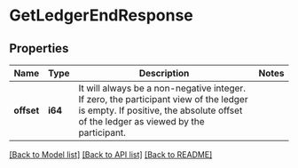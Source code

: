 # GetLedgerEndResponse

## Properties

Name | Type | Description | Notes
------------ | ------------- | ------------- | -------------
**offset** | **i64** | It will always be a non-negative integer. If zero, the participant view of the ledger is empty. If positive, the absolute offset of the ledger as viewed by the participant. | 

[[Back to Model list]](../README.md#documentation-for-models) [[Back to API list]](../README.md#documentation-for-api-endpoints) [[Back to README]](../README.md)


